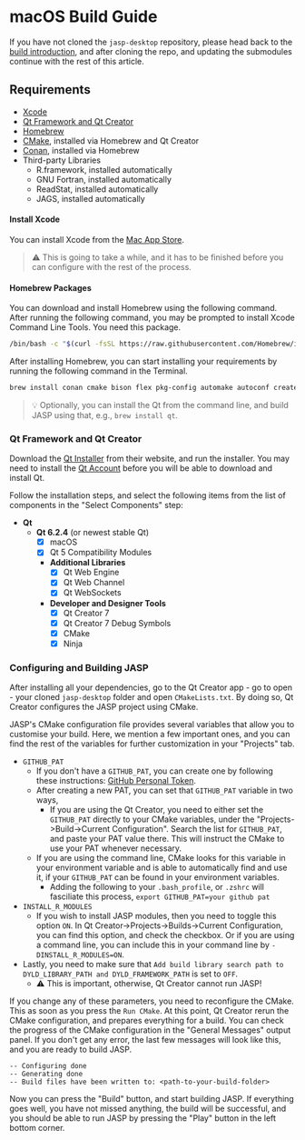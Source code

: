 # macOS Build Guide

If you have not cloned the `jasp-desktop` repository, please head back to the [build introduction](jasp-building-guide.md), and after cloning the repo, and updating the submodules continue with the rest of this article.

## Requirements

- [Xcode](https://apps.apple.com/us/app/xcode/id497799835?mt=12)
- [Qt Framework and Qt Creator](https://www.qt.io/download)
- [Homebrew](http://brew.sh)
- [CMake](https://cmake.org), installed via Homebrew and Qt Creator
- [Conan](https://conan.io), installed via Homebrew
- Third-party Libraries
	- R.framework, installed automatically 
	- GNU Fortran, installed automatically
	- ReadStat, installed automatically
	- JAGS, installed automatically

#### Install Xcode

You can install Xcode from the [Mac App Store](https://apps.apple.com/us/app/xcode/id497799835?mt=12). 

> ⚠️ This is going to take a while, and it has to be finished before you can configure with the rest of the process.

#### Homebrew Packages

You can download and install Homebrew using the following command. After running the following command, you may be prompted to install Xcode Command Line Tools. You need this package.

```bash
/bin/bash -c "$(curl -fsSL https://raw.githubusercontent.com/Homebrew/install/HEAD/install.sh)"
```

After installing Homebrew, you can start installing your requirements by running the following command in the Terminal.

```bash
brew install conan cmake bison flex pkg-config automake autoconf create-dmg parallel
```

> 💡 Optionally, you can install the Qt from the command line, and build JASP using that, e.g., `brew install qt`. 

### Qt Framework and Qt Creator

Download the [Qt Installer](https://www.qt.io/download) from their website, and run the installer. You may need to install the [Qt Account](https://login.qt.io/login) before you will be able to download and install Qt.

Follow the installation steps, and select the following items from the list of components in the "Select Components" step:

- **Qt**
	- **Qt 6.2.4** (or newest stable Qt)
		- [x] macOS
		- [x] Qt 5 Compatibility Modules
		- **Additional Libraries**
			- [x] Qt Web Engine
			- [x] Qt Web Channel
			- [x] Qt WebSockets
		- **Developer and Designer Tools**
			- [x] Qt Creator 7
			- [x] Qt Creator 7 Debug Symbols
			- [x] CMake
			- [x] Ninja

### Configuring and Building JASP

After installing all your dependencies, go to the Qt Creator app - go to open - your cloned `jasp-desktop` folder and open `CMakeLists.txt`. By doing so, Qt Creator configures the JASP project using CMake. 

JASP's CMake configuration file provides several variables that allow you to customise your build. Here, we mention a few important ones, and you can find the rest of the variables for further customization in your "Projects" tab.

- `GITHUB_PAT`
	- If you don't have a `GITHUB_PAT`, you can create one by following these instructions: [GitHub Personal Token](https://docs.github.com/en/authentication/keeping-your-account-and-data-secure/creating-a-personal-access-token).
	- After creating a new PAT, you can set that `GITHUB_PAT` variable in two ways,
		- If you are using the Qt Creator, you need to either set the `GITHUB_PAT` directly to your CMake variables, under the "Projects->Build->Current Configuration". Search the list for `GITHUB_PAT`, and paste your PAT value there. This will instruct the CMake to use your PAT whenever necessary. 
	- If you are using the command line, CMake looks for this variable in your environment variable and is able to automatically find and use it, if your `GITHUB_PAT` can be found in your environment variables.
		- Adding the following to your `.bash_profile`, or `.zshrc` will fasciliate this process, `export GITHUB_PAT=your github pat`
- `INSTALL_R_MODULES`
	- If you wish to install JASP modules, then you need to toggle this option `ON`. In Qt Creator->Projects->Builds->Current Configuration, you can find this option, and check the checkbox. Or if you are using a command line, you can include this in your command line by `-DINSTALL_R_MODULES=ON`.
- Lastly, you need to make sure that `Add build library search path to DYLD_LIBRARY_PATH and DYLD_FRAMEWORK_PATH` is set to `OFF`. 
	- ⚠️ This is important, otherwise, Qt Creator cannot run JASP!

If you change any of these parameters, you need to reconfigure the CMake. This as soon as you press the `Run CMake`. At this point, Qt Creator rerun the CMake configuration, and prepares everything for a build. You can check the progress of the CMake configuration in the "General Messages" output panel. If you don't get any error, the last few messages will look like this, and you are ready to build JASP. 

```
-- Configuring done
-- Generating done
-- Build files have been written to: <path-to-your-build-folder>
```

Now you can press the "Build" button, and start building JASP. If everything goes well, you have not missed anything, the build will be successful, and you should be able to run JASP by pressing the "Play" button in the left bottom corner.
